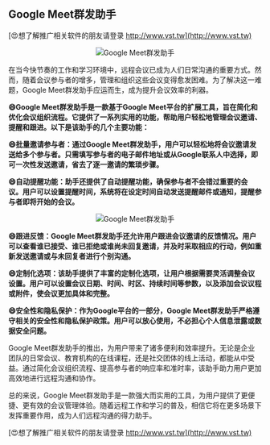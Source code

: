 ## **Google Meet群发助手**

[😍想了解推广相关软件的朋友请登录 http://www.vst.tw](http://www.vst.tw)

 <center><img src="https://vst.tw/MP4/tuiguang/png/7.png" alt="Google Meet群发助手"></center>

在当今快节奏的工作和学习环境中，远程会议已成为人们日常沟通的重要方式。然而，随着会议参与者的增多，管理和组织这些会议变得愈发困难。为了解决这一难题，Google Meet群发助手应运而生，成为提升会议效率的利器。

**😄Google Meet群发助手是一款基于Google Meet平台的扩展工具，旨在简化和优化会议组织流程。它提供了一系列实用的功能，帮助用户轻松地管理会议邀请、提醒和跟进。以下是该助手的几个主要功能：**

**😄批量邀请参与者：通过Google Meet群发助手，用户可以轻松地将会议邀请发送给多个参与者。只需填写参与者的电子邮件地址或从Google联系人中选择，即可一次性发送邀请，省去了逐一邀请的繁琐步骤。**

**😄自动提醒功能：助手还提供了自动提醒功能，确保参与者不会错过重要的会议。用户可以设置提醒时间，系统将在设定时间自动发送提醒邮件或通知，提醒参与者即将开始的会议。**

 <center><img src="https://vst.tw/MP4/tuiguang/png/1.png" alt="Google Meet群发助手"></center>

**😄跟进反馈：Google Meet群发助手还允许用户跟进会议邀请的反馈情况。用户可以查看谁已接受、谁已拒绝或谁尚未回复邀请，并及时采取相应的行动，例如重新发送邀请或与未回复者进行个别沟通。**

**😄定制化选项：该助手提供了丰富的定制化选项，让用户根据需要灵活调整会议设置。用户可以设置会议日期、时间、时区、持续时间等参数，以及添加会议议程或附件，使会议更加具体和完整。**

**😄安全性和隐私保护：作为Google平台的一部分，Google Meet群发助手严格遵守相关的安全性和隐私保护政策。用户可以放心使用，不必担心个人信息泄露或数据安全问题。**

Google Meet群发助手的推出，为用户带来了诸多便利和效率提升。无论是企业团队的日常会议、教育机构的在线课程，还是社交团体的线上活动，都能从中受益。通过简化会议组织流程、提高参与者的响应率和准时率，该助手助力用户更加高效地进行远程沟通和协作。

总的来说，Google Meet群发助手是一款强大而实用的工具，为用户提供了更便捷、更有效的会议管理体验。随着远程工作和学习的普及，相信它将在更多场景下发挥重要作用，成为人们远程沟通的得力助手。

[😍想了解推广相关软件的朋友请登录 http://www.vst.tw](http://www.vst.tw)



